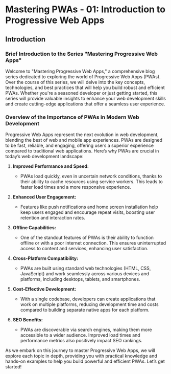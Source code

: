 # Mastering PWAs - 01: Introduction to Progressive Web Apps

## Introduction

### Brief Introduction to the Series "Mastering Progressive Web Apps"

Welcome to "Mastering Progressive Web Apps," a comprehensive blog series dedicated to exploring the world of Progressive Web Apps (PWAs). Over the course of this series, we will delve into the key concepts, technologies, and best practices that will help you build robust and efficient PWAs. Whether you're a seasoned developer or just getting started, this series will provide valuable insights to enhance your web development skills and create cutting-edge applications that offer a seamless user experience.

### Overview of the Importance of PWAs in Modern Web Development

Progressive Web Apps represent the next evolution in web development, blending the best of web and mobile app experiences. PWAs are designed to be fast, reliable, and engaging, offering users a superior experience compared to traditional web applications. Here’s why PWAs are crucial in today’s web development landscape:

1. **Improved Performance and Speed:**

   - PWAs load quickly, even in uncertain network conditions, thanks to their ability to cache resources using service workers. This leads to faster load times and a more responsive experience.

2. **Enhanced User Engagement:**

   - Features like push notifications and home screen installation help keep users engaged and encourage repeat visits, boosting user retention and interaction rates.

3. **Offline Capabilities:**

   - One of the standout features of PWAs is their ability to function offline or with a poor internet connection. This ensures uninterrupted access to content and services, enhancing user satisfaction.

4. **Cross-Platform Compatibility:**

   - PWAs are built using standard web technologies (HTML, CSS, JavaScript) and work seamlessly across various devices and platforms, including desktops, tablets, and smartphones.

5. **Cost-Effective Development:**

   - With a single codebase, developers can create applications that work on multiple platforms, reducing development time and costs compared to building separate native apps for each platform.

6. **SEO Benefits:**

   - PWAs are discoverable via search engines, making them more accessible to a wider audience. Improved load times and performance metrics also positively impact SEO rankings.

As we embark on this journey to master Progressive Web Apps, we will explore each topic in depth, providing you with practical knowledge and hands-on examples to help you build powerful and efficient PWAs. Let’s get started!
